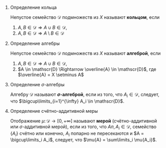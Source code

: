 1. Определение кольца
    
    Непустое семейство $\mathscr{D}$ подмножеств из $X$ называют **кольцом**, если
    1. $A,B \in \mathscr{D} \Rightarrow A \cup B \in \mathscr{D}$,
    2. $A,B \in \mathscr{D} \Rightarrow A \setminus B \in \mathscr{D}$


1. Определение алгебры

    Непустое семейство $\mathscr{D}$ подмножеств из $X$ называют **алгеброй**, если
    
    1. $A,B \in \mathscr{D} \Rightarrow A \cup B \in \mathscr{D}$,
    2. $A \in \mathscr{D} \Rightarrow \overline{A}  \in \mathscr{D}$, где $\overline{A} = X \setminus A$
          

1. Определение $\sigma$-алгебры
 
    Алгебру $\mathscr{D}$ называют **$\sigma$-алгеброй**, если из того, что $A_i \in \mathscr{D}$, следует,
    что $\bigcup\limits_{i=1}^{\infty} A_i \in \mathscr{D}$.


1. Определение счётно-аддитивной меры

    Отображение $\mu \colon \mathscr{D} \to [0, +\infty]$ называют **мерой** (счётно-аддитивной или $\sigma$-аддитивной мерой),
если из того, что $Aп, A_i \in \mathscr{D}$, семейство $\{A_i\}$ счётно или конечно, $A_i$ попарно не пересекаются
и $A = \bigcup\limits_i A_i$, следует, что $\mu{A} = \sum\limits_i \mu{A_i}$.
